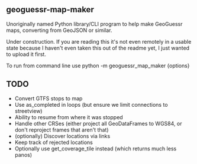 ## geoguessr-map-maker
Unoriginally named Python library/CLI program to help make GeoGuessr maps, converting from GeoJSON or similar.

Under construction. If you are reading this it's not even remotely in a usable state because I haven't even taken this out of the readme yet, I just wanted to upload it first.

To run from command line use python -m geoguessr_map_maker {options}

## TODO
- Convert GTFS stops to map
- Use as_completed in loops (but ensure we limit connections to streetview)
- Ability to resume from where it was stopped
- Handle other CRSes (either project all GeoDataFrames to WGS84, or don't reproject frames that aren't that)
- (optionally) Discover locations via links
- Keep track of rejected locations
- Optionally use get_coverage_tile instead (which returns much less panos)